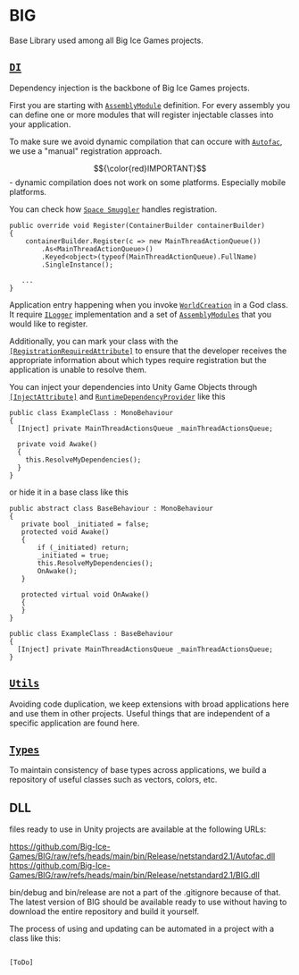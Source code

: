 # BIG
Base Library used among all Big Ice Games projects.

## <a href="https://github.com/Big-Ice-Games/BIG/tree/main/Runtime/DI" target="_blank">`DI`</a>
Dependency injection is the backbone of Big Ice Games projects.

First you are starting with <a href="https://github.com/Big-Ice-Games/BIG/blob/main/Runtime/DI/AssemblyModule.cs" target="_blank">`AssemblyModule`</a> definition.
For every assembly you can define one or more modules that will register injectable classes into your application.

To make sure we avoid dynamic compilation that can occure with <a href="https://github.com/autofac/Autofac" target="_blank">`Autofac`</a>, we use a 
"manual" registration approach. 

$${\color{red}IMPORTANT}$$ - dynamic compilation does not work on some platforms. Especially mobile platforms.

You can check how <a href="https://github.com/Big-Ice-Games/SpaceSmuggler/blob/main/Runtime/SpaceSmugglerAssemblyModule.cs" target="_blank">`Space Smuggler`</a> handles registration.

```
public override void Register(ContainerBuilder containerBuilder)
{
    containerBuilder.Register(c => new MainThreadActionQueue())
        .As<MainThreadActionQueue>()
        .Keyed<object>(typeof(MainThreadActionQueue).FullName)
        .SingleInstance();

   ...
}
```

Application entry happening when you invoke <a href="https://github.com/Big-Ice-Games/BIG/blob/main/Runtime/DI/God.cs" target="_blank">`WorldCreation`</a> in a God class.
It require <a href="https://github.com/Big-Ice-Games/BIG/blob/main/Runtime/ILogger.cs" target="_blank">`ILogger`</a> implementation and a set of <a href="https://github.com/Big-Ice-Games/BIG/blob/main/Runtime/DI/AssemblyModule.cs" target="_blank">`AssemblyModules`</a> that you would like to register.

Additionally, you can mark your class with the <a href="https://github.com/Big-Ice-Games/BIG/blob/main/Runtime/DI/RegistrationRequiredAttribute.cs" target="_blank">`[RegistrationRequiredAttribute]`</a> to ensure that the developer receives the appropriate information about which types require registration but the application is unable to resolve them.

You can inject your dependencies into Unity Game Objects through <a href="https://github.com/Big-Ice-Games/BIG/blob/main/Runtime/DI/InjectAttribute.cs" target="_blank">`[InjectAttribute]`</a> and <a href="https://github.com/Big-Ice-Games/BIG/blob/main/Runtime/DI/RuntimeDependencyProvider.cs" target="_blank">`RuntimeDependencyProvider`</a> like this

```
public class ExampleClass : MonoBehaviour
{
  [Inject] private MainThreadActionsQueue _mainThreadActionsQueue;

  private void Awake()
  {
    this.ResolveMyDependencies();
  }
}
```
or hide it in a base class like this

```
public abstract class BaseBehaviour : MonoBehaviour
{
   private bool _initiated = false;
   protected void Awake()
   {
       if (_initiated) return;
       _initiated = true;
       this.ResolveMyDependencies();
       OnAwake();
   }

   protected virtual void OnAwake()
   {
   }
}

public class ExampleClass : BaseBehaviour
{
  [Inject] private MainThreadActionsQueue _mainThreadActionsQueue;
}
```

## <a href="https://github.com/Big-Ice-Games/BIG/tree/main/Runtime/Utils" target="_blank">`Utils`</a>
Avoiding code duplication, we keep extensions with broad applications here and use them in other projects. Useful things that are independent of a specific application are found here.

## <a href="https://github.com/Big-Ice-Games/BIG/tree/main/Runtime/Types" target="_blank">`Types`</a>
To maintain consistency of base types across applications, we build a repository of useful classes such as vectors, colors, etc.

## DLL 
files ready to use in Unity projects are available at the following URLs:

https://github.com/Big-Ice-Games/BIG/raw/refs/heads/main/bin/Release/netstandard2.1/Autofac.dll</br>
https://github.com/Big-Ice-Games/BIG/raw/refs/heads/main/bin/Release/netstandard2.1/BIG.dll

bin/debug and bin/release are not a part of the .gitignore because of that.
The latest version of BIG should be available ready to use without having to download the entire repository and build it yourself.

The process of using and updating can be automated in a project with a class like this:

```

[ToDo]

```

